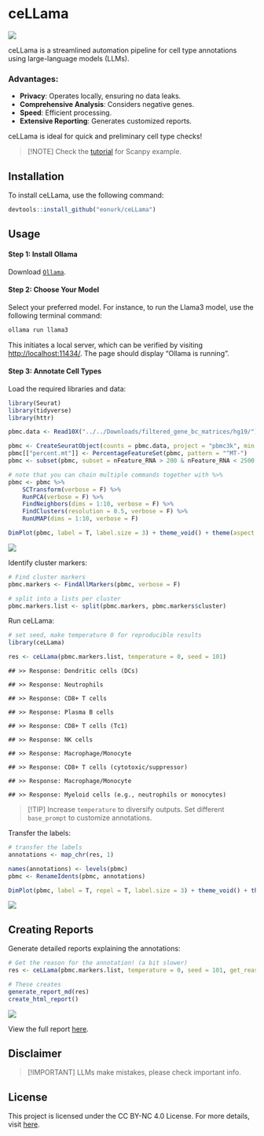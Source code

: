 ceLLama
================

![](ceLLama_files/cellama.png)

ceLLama is a streamlined automation pipeline for cell type annotations
using large-language models (LLMs).

### Advantages:

- **Privacy**: Operates locally, ensuring no data leaks.
- **Comprehensive Analysis**: Considers negative genes.
- **Speed**: Efficient processing.
- **Extensive Reporting**: Generates customized reports.

ceLLama is ideal for quick and preliminary cell type checks!

> \[!NOTE\] Check the [tutorial](ceLLama/pbmc2700.ipynb) for Scanpy
> example.

## Installation

To install ceLLama, use the following command:

``` r
devtools::install_github("eonurk/ceLLama")
```

## Usage

#### Step 1: Install Ollama

Download [`Ollama`](https://ollama.com/).

#### Step 2: Choose Your Model

Select your preferred model. For instance, to run the Llama3 model, use
the following terminal command:

``` bash
ollama run llama3
```

This initiates a local server, which can be verified by visiting
<http://localhost:11434/>. The page should display “Ollama is running”.

#### Step 3: Annotate Cell Types

Load the required libraries and data:

``` r
library(Seurat)
library(tidyverse)
library(httr)

pbmc.data <- Read10X("../../Downloads/filtered_gene_bc_matrices/hg19/")

pbmc <- CreateSeuratObject(counts = pbmc.data, project = "pbmc3k", min.cells = 3, min.features = 200)
pbmc[["percent.mt"]] <- PercentageFeatureSet(pbmc, pattern = "^MT-")
pbmc <- subset(pbmc, subset = nFeature_RNA > 200 & nFeature_RNA < 2500 & percent.mt < 5)

# note that you can chain multiple commands together with %>%
pbmc <- pbmc %>% 
    SCTransform(verbose = F) %>%
    RunPCA(verbose = F) %>%
    FindNeighbors(dims = 1:10, verbose = F) %>%
    FindClusters(resolution = 0.5, verbose = F) %>% 
    RunUMAP(dims = 1:10, verbose = F)

DimPlot(pbmc, label = T, label.size = 3) + theme_void() + theme(aspect.ratio = 1)
```

![](README_files/figure-gfm/pbmc2700-1.png)<!-- -->

Identify cluster markers:

``` r
# Find cluster markers
pbmc.markers <- FindAllMarkers(pbmc, verbose = F)

# split into a lists per cluster
pbmc.markers.list <- split(pbmc.markers, pbmc.markers$cluster)
```

Run ceLLama:

``` r
# set seed, make temperature 0 for reproducible results
library(ceLLama)

res <- ceLLama(pbmc.markers.list, temperature = 0, seed = 101)
```

    ## >> Response: Dendritic cells (DCs)

    ## >> Response: Neutrophils

    ## >> Response: CD8+ T cells

    ## >> Response: Plasma B cells

    ## >> Response: CD8+ T cells (Tc1)

    ## >> Response: NK cells

    ## >> Response: Macrophage/Monocyte

    ## >> Response: CD8+ T cells (cytotoxic/suppressor)

    ## >> Response: Macrophage/Monocyte

    ## >> Response: Myeloid cells (e.g., neutrophils or monocytes)

> \[!TIP\] Increase `temperature` to diversify outputs. Set different
> `base_prompt` to customize annotations.

Transfer the labels:

``` r
# transfer the labels
annotations <- map_chr(res, 1)

names(annotations) <- levels(pbmc)
pbmc <- RenameIdents(pbmc, annotations)

DimPlot(pbmc, label = T, repel = T, label.size = 3) + theme_void() + theme(aspect.ratio = 1)
```

![](README_files/figure-gfm/transfer%20annotations-1.png)<!-- -->

## Creating Reports

Generate detailed reports explaining the annotations:

``` r
# Get the reason for the annotation! (a bit slower)
res <- ceLLama(pbmc.markers.list, temperature = 0, seed = 101, get_reason = T)

# These creates 
generate_report_md(res)
create_html_report()
```

![](ceLLama_files/report_example.png)

View the full report [here](report.html).

## Disclaimer

> \[!IMPORTANT\] LLMs make mistakes, please check important info.

## License

This project is licensed under the CC BY-NC 4.0 License. For more
details, visit [here](https://creativecommons.org/licenses/by-nc/4.0/).
